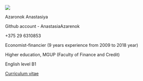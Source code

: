 <img src="file:///C:/Users/LenovoPC/Desktop/for CV.jpg" />

Azaronok Anastasiya

Github account - AnastasiaAzarenok

+375 29 6310853

Economist-financier (9 years experience 
from 2009 to 2018 year)

Higher education, MGUP (Faculty of Finance and Credit)

English level B1

[Сurriculum vitae](https://github.com/AnastasiaAzarenok/rsschool-cv/blob/gh-pages/cv.md)











